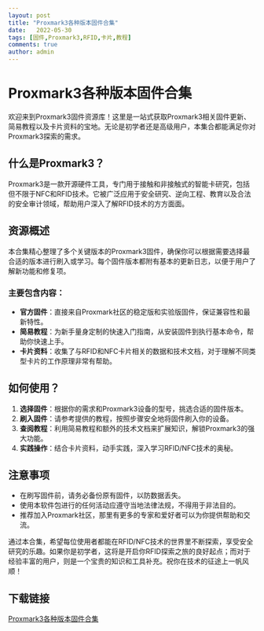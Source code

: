 ```yaml
---
layout: post
title: "Proxmark3各种版本固件合集"
date:   2022-05-30
tags: [固件,Proxmark3,RFID,卡片,教程]
comments: true
author: admin
---
```

# Proxmark3各种版本固件合集

欢迎来到Proxmark3固件资源库！这里是一站式获取Proxmark3相关固件更新、简易教程以及卡片资料的宝地。无论是初学者还是高级用户，本集合都能满足你对Proxmark3探索的需求。

## 什么是Proxmark3？

Proxmark3是一款开源硬件工具，专门用于接触和非接触式的智能卡研究，包括但不限于NFC和RFID技术。它被广泛应用于安全研究、逆向工程、教育以及合法的安全审计领域，帮助用户深入了解RFID技术的方方面面。

## 资源概述

本合集精心整理了多个关键版本的Proxmark3固件，确保你可以根据需要选择最合适的版本进行刷入或学习。每个固件版本都附有基本的更新日志，以便于用户了解新功能和修复项。

### 主要包含内容：

- **官方固件**：直接来自Proxmark社区的稳定版和实验版固件，保证兼容性和最新特性。
- **简易教程**：为新手量身定制的快速入门指南，从安装固件到执行基本命令，帮助你快速上手。
- **卡片资料**：收集了与RFID和NFC卡片相关的数据和技术文档，对于理解不同类型卡片的工作原理非常有帮助。

## 如何使用？

1. **选择固件**：根据你的需求和Proxmark3设备的型号，挑选合适的固件版本。
2. **刷入固件**：请参考提供的教程，按照步骤安全地将固件刷入你的设备。
3. **查阅教程**：利用简易教程和额外的技术文档来扩展知识，解锁Proxmark3的强大功能。
4. **实践操作**：结合卡片资料，动手实践，深入学习RFID/NFC技术的奥秘。

## 注意事项

- 在刷写固件前，请务必备份原有固件，以防数据丢失。
- 使用本软件包进行的任何活动应遵守当地法律法规，不得用于非法目的。
- 推荐加入Proxmark社区，那里有更多的专家和爱好者可以为你提供帮助和交流。

通过本合集，希望每位使用者都能在RFID/NFC技术的世界里不断探索，享受安全研究的乐趣。如果你是初学者，这将是开启你RFID探索之旅的良好起点；而对于经验丰富的用户，则是一个宝贵的知识和工具补充。祝你在技术的征途上一帆风顺！

## 下载链接

[Proxmark3各种版本固件合集](https://pan.quark.cn/s/eaa4dc299266)